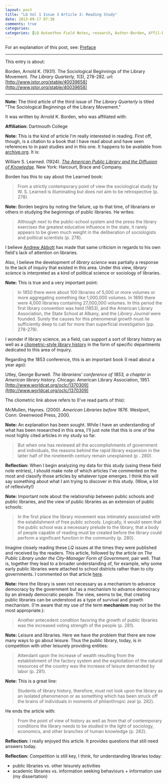 ```yaml
---
layout: post
title: "LQ Vol 1 Issue 3 Article 3: Reading Study"
date: 2013-09-17 07:38
comments: true
categories: 
categories: [LQ Autoethno Field Notes, research, Author-Borden, Affil-Dartmouth College]
---
```


For an explanation of this post, see:
[Preface](/blog/2013/08/14/lq-autoethnography-research-journal-preface/)

---

This entry is about:

Borden, Arnold K. (1931). The Sociological Beginnings of the
Library Movement. *The
Library Quarterly, 1*(3), 278-282.
url:[http://www.jstor.org/stable/40039658](http://www.jstor.org/stable/40039658)

---

**Note:** The third article of the third issue of *The Library
Quarterly* is titled "The Sociological Beginnings of the Library
Movement."

It was written by Arnold K. Borden, who was affiliated with:

**Affiliation:** Dartmouth College

**Note:** This is the kind of article I'm really interested in
reading. First off, though, is a citation to a book that I have
read about and have seen references to in past studies and in this
one. It happens to be available from
[archive.org](http://archive.org). It is:

William S. Learned. (1924). *[The American Public Library and the
Diffusion of
Knowledge](http://archive.org/details/americanpublicli007473mbp)*.
New York: Harcourt, Brace and Company.

Borden has this to say about the Learned book:

> From a strictly contemporary point of view the sociological
> study by W. S. Learned is illuminating but does not aim to be
> retrospective (p. 278).

**Note:** Borden begins by noting the failure, up to that time, of
librarians or others in studying the beginnings of public
libraries. He writes:

> Although next to the public-school system and the press the
> library exercises the greatest educative influence in the state,
> it rarely appears to be given much weight in the deliberation of
> sociologists and political scientists (p. 278).

I believe [Andrew Abbott](http://home.uchicago.edu/aabbott/) has
made that same criticism in regards to his own field's lack of
attention on libraries.

Also, I believe the development of *library science* was partially
a response to the lack of inquiry that existed in this area. Under
this view, *library science* is interpreted as a kind of political
science or sociology of libraries.

**Note:** This is true and a very important point:

> In 1850 there were about 100 libraries of 5,000 or more volumes
> or more aggregating something like 1,000,000 volumes. In 1890
> there were 4,000 libraries containing 27,000,000 volumes. In
> this period the first library convention was held (1853), and
> the American Library Association, the State School at Albany,
> and the *Library Journal* were founded. Surely the causes for
> this phenomenal growth must lie sufficiently deep to call for
> more than superficial investigation (pp. 278-279).

I wonder if library science, as a field, can support a sort of
library history as well as a [cliometric-style library
history](http://www.worldcat.org/oclc/525290504) in the form of
specific departments dedicated to this area of inquiry.

Regarding the 1853 conference, this is an important book (I read
about a year ago):

Utley, George Burwell. *The librarians' conference of 1853, a
chapter in American library history.* Chicago: American Library
Association, 1951. [http://www.worldcat.org/oclc/1370309](http://www.worldcat.org/oclc/1370309)

The cliometric link above refers to (I've read parts of this):

McMullen, Haynes. (2000). *American Libraries before 1876*.
Westport, Conn: Greenwood Press, 2000.

**Note:** An explanation has been sought. While I have an
understanding of what has been researched in this area, I'll just
note that this is one of the most highly cited articles in my
study so far.

> But when one has reviewed all the accomplishments of government
> and individuals, the reasons behind the rapid library expansion
> in the latter half of the nineteenth century remain unexplained
> (p . 280).

**Reflection:** When I begin analyzing my data for this study
(using these field note entries), I should make note of which
articles I've commented on the most and classify those articles by
whatever type emerges. I think this will say something about what
I am trying to discover in this study. (Wow, a lot of
reflexivity!)

**Note:** Important note about the relationship between public
schools and public libraries, and the view of public libraries as
an extension of public schools:

> In the first place the library movement was intimately
> associated with the establishment of free public schools.
> Logically, it would seem that the public school was a necessary
> prelude to the library, that a body of people capable of reading
> must be created before the library could perform a significant
> function in the community (p. 280).

Imagine closely reading these *LQ* issues at the times they were
published and received by the readers. This article, followed by
the article on *The Public Library under the City-Manager Form of
Government*, pair well. That is, together they lead to a broader
understanding of, for example, why some early public libraries
were attached to school districts rather than to city governments.
I commented on that article
[here](/blog/2013/08/28/lq-vol-1-issue-2-article-1-reading-study/).

**Note:** Here the library is seen not necessary as a mechanism to
advance democracy by the government but as a mechanism to advance
democracy by an already democratic people. The view, seems to be,
that creating public libraries can be understood as a type of
survival and growth mechanism. (I'm aware that my use of the term
**mechanism** may not be the most appropriate.):

> Another antecedent condition favoring the growth of public
> libraries was the increased voting strength of the people (p.
> 281).

**Note:** Leisure and libraries. Here we have the problem that
there are now many ways to go about leisure. Thus the public
library, today, is in competition with other leisurely providing
entities:

> Attendant upon the increase of wealth resulting from the
> establishment of the factory system and the exploitation of the
> natural resources of the country was the increase of leisure
> demanded by labor (p. 281).

**Note:** This is a great line:

> Students of library history, therefore, must not look upon the
> library as an isolated phenomenon or as something which has been
> struck off the brains of individuals in moments of philanthropic
> zeal (p. 282).

He ends the article with:

> From the point of view of history as well as from that of
> contemporary conditions the library needs to be studied in the
> light of sociology, economics, and other branches of human
> knowledge (p. 282).

**Reflection:** I really enjoyed this article. It provides
questions that still need answers today.

**Reflection:** Competition is still key, I think, for
understanding libraries today:

- public libraries vs. other leisurely activities
- academic libraries vs. information seeking behaviours +
  information use (my dissertation)
